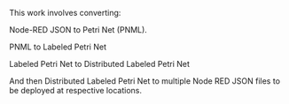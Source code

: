 
This work involves converting:

Node-RED JSON to Petri Net (PNML). 

PNML to Labeled Petri Net

Labeled Petri Net to Distributed Labeled Petri Net

And then Distributed Labeled Petri Net to multiple Node RED JSON files to be deployed at respective locations.


